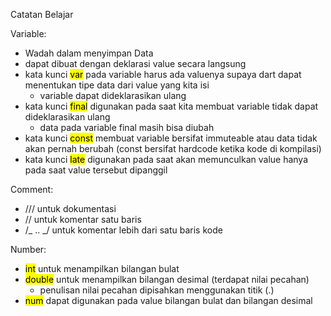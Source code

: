 Catatan Belajar

Variable:

- Wadah dalam menyimpan Data
- dapat dibuat dengan deklarasi value secara langsung
- kata kunci <mark>var</mark> pada variable harus ada valuenya supaya dart dapat menentukan tipe data dari value yang kita isi
  - variable dapat dideklarasikan ulang
- kata kunci <mark>final</mark> digunakan pada saat kita membuat variable tidak dapat dideklarasikan ulang
  - data pada variable final masih bisa diubah
- kata kunci <mark>const</mark> membuat variable bersifat immuteable atau data tidak akan pernah berubah (const bersifat hardcode ketika kode di kompilasi)
- kata kunci <mark>late</mark> digunakan pada saat akan memunculkan value hanya pada saat value tersebut dipanggil

Comment:

- /// untuk dokumentasi
- // untuk komentar satu baris
- /_ .. _/ untuk komentar lebih dari satu baris kode

Number:

- <mark>int</mark> untuk menampilkan bilangan bulat
- <mark>double</mark> untuk menampilkan bilangan desimal (terdapat nilai pecahan)
  - penulisan nilai pecahan dipisahkan menggunakan titik (.)
- <mark>num</mark> dapat digunakan pada value bilangan bulat dan bilangan desimal

